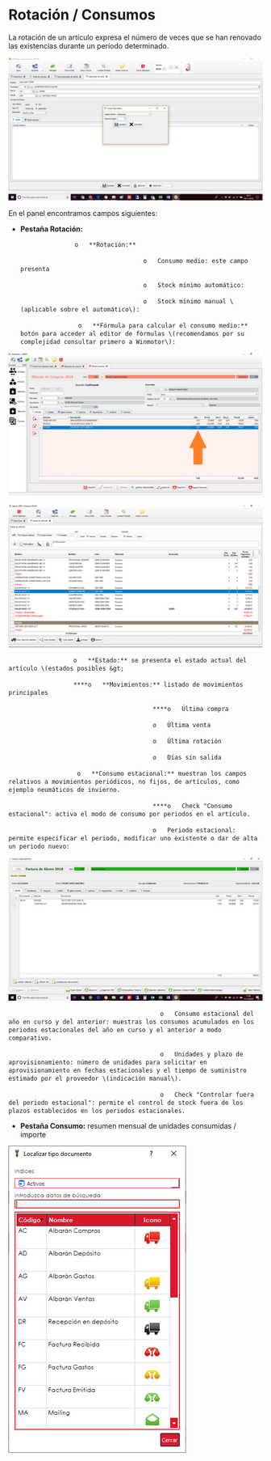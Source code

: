# Rotación / Consumos

La rotación de un artículo expresa el número de veces que se han renovado las existencias durante un período determinado.

![](../../../../.gitbook/assets/image%20%2875%29.png)

En el panel encontramos campos siguientes:

* **Pestaña Rotación:**

                     o   **Rotación:** 

                                        o   Consumo medio: este campo presenta 

                                        o   Stock mínimo automático:

                                        o   Stock mínimo manual \(aplicable sobre el automático\):

                      o   **Fórmula para calcular el consumo medio:** botón para acceder al editor de fórmulas \(recomendamos por su complejidad consultar primero a Winmotor\):

![](../../../../.gitbook/assets/image%20%2886%29.png)

![Editor de f&#xF3;rmulas integrado](../../../../.gitbook/assets/image%20%28514%29.png)

                      o   **Estado:** se presenta el estado actual del artículo \(estados posibles &gt; 

                      ****o   **Movimientos:** listado de movimientos principales

                                            ****o   Última compra

                                            o   Última venta

                                            o   Última rotación

                                            o   Días sin salida

                       o   **Consumo estacional:** muestran los campos relativos a movimientos periódicos, no fijos, de artículos, como ejemplo neumáticos de invierno.

                                            ****o   Check "Consumo estacional": activa el modo de consumo por periodos en el artículo.

                                            o   Periodo estacional: permite especificar el periodo, modificar uno existente o dar de alta un periodo nuevo:

![Alta de un periodo](../../../../.gitbook/assets/image%20%2815%29.png)

                                              o   Consumo estacional del año en curso y del anterior: muestras los consumos acumulados en los periodos estacionales del año en curso y el anterior a modo comparativo.

                                              o   Unidades y plazo de aprovisionamiento: número de unidades para solicitar en aprovisionamiento en fechas estacionales y el tiempo de suministro estimado por el proveedor \(indicación manual\).

                                              o   Check "Controlar fuera del periodo estacional": permite el control de stock fuera de los plazos establecidos en los periodos estacionales.

* **Pestaña Consumo:** resumen mensual de unidades consumidas / importe

![](../../../../.gitbook/assets/image%20%28539%29.png)

